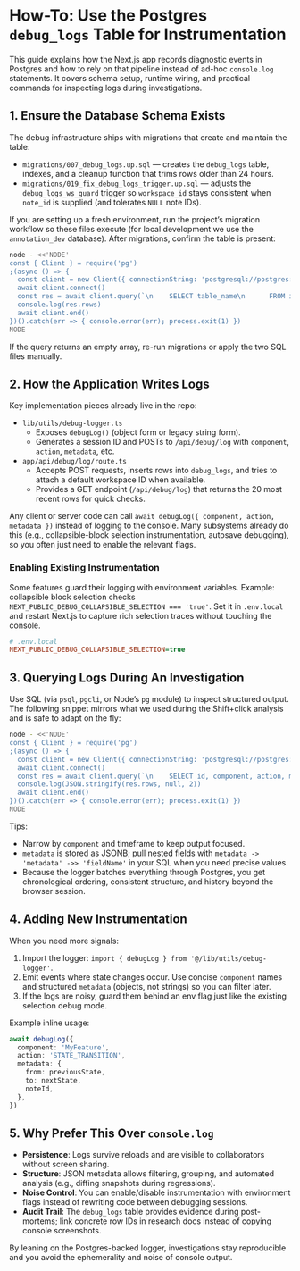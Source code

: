 # How-To: Use the Postgres `debug_logs` Table for Instrumentation

This guide explains how the Next.js app records diagnostic events in Postgres and how to rely on that pipeline instead of ad-hoc `console.log` statements. It covers schema setup, runtime wiring, and practical commands for inspecting logs during investigations.

## 1. Ensure the Database Schema Exists

The debug infrastructure ships with migrations that create and maintain the table:

- `migrations/007_debug_logs.up.sql` — creates the `debug_logs` table, indexes, and a cleanup function that trims rows older than 24 hours.
- `migrations/019_fix_debug_logs_trigger.up.sql` — adjusts the `debug_logs_ws_guard` trigger so `workspace_id` stays consistent when `note_id` is supplied (and tolerates `NULL` note IDs).

If you are setting up a fresh environment, run the project’s migration workflow so these files execute (for local development we use the `annotation_dev` database). After migrations, confirm the table is present:

```bash
node - <<'NODE'
const { Client } = require('pg')
;(async () => {
  const client = new Client({ connectionString: 'postgresql://postgres:postgres@localhost:5432/annotation_dev' })
  await client.connect()
  const res = await client.query(`\n    SELECT table_name\n      FROM information_schema.tables\n     WHERE table_schema = 'public'\n       AND table_name = 'debug_logs'\n  `)
  console.log(res.rows)
  await client.end()
})().catch(err => { console.error(err); process.exit(1) })
NODE
```

If the query returns an empty array, re-run migrations or apply the two SQL files manually.

## 2. How the Application Writes Logs

Key implementation pieces already live in the repo:

- `lib/utils/debug-logger.ts`
  - Exposes `debugLog()` (object form or legacy string form).
  - Generates a session ID and POSTs to `/api/debug/log` with `component`, `action`, `metadata`, etc.
- `app/api/debug/log/route.ts`
  - Accepts POST requests, inserts rows into `debug_logs`, and tries to attach a default workspace ID when available.
  - Provides a GET endpoint (`/api/debug/log`) that returns the 20 most recent rows for quick checks.

Any client or server code can call `await debugLog({ component, action, metadata })` instead of logging to the console. Many subsystems already do this (e.g., collapsible-block selection instrumentation, autosave debugging), so you often just need to enable the relevant flags.

### Enabling Existing Instrumentation

Some features guard their logging with environment variables. Example: collapsible block selection checks `NEXT_PUBLIC_DEBUG_COLLAPSIBLE_SELECTION === 'true'`. Set it in `.env.local` and restart Next.js to capture rich selection traces without touching the console.

```ini
# .env.local
NEXT_PUBLIC_DEBUG_COLLAPSIBLE_SELECTION=true
```

## 3. Querying Logs During An Investigation

Use SQL (via `psql`, `pgcli`, or Node’s `pg` module) to inspect structured output. The following snippet mirrors what we used during the Shift+click analysis and is safe to adapt on the fly:

```bash
node - <<'NODE'
const { Client } = require('pg')
;(async () => {
  const client = new Client({ connectionString: 'postgresql://postgres:postgres@localhost:5432/annotation_dev' })
  await client.connect()
  const res = await client.query(`\n    SELECT id, component, action, metadata, created_at\n      FROM debug_logs\n     WHERE component = 'CollapsibleBlockSelection'\n       AND created_at > NOW() - INTERVAL '10 minutes'\n     ORDER BY id DESC\n     LIMIT 40\n  `)
  console.log(JSON.stringify(res.rows, null, 2))
  await client.end()
})().catch(err => { console.error(err); process.exit(1) })
NODE
```

Tips:

- Narrow by `component` and timeframe to keep output focused.
- `metadata` is stored as JSONB; pull nested fields with `metadata -> 'metadata' ->> 'fieldName'` in your SQL when you need precise values.
- Because the logger batches everything through Postgres, you get chronological ordering, consistent structure, and history beyond the browser session.

## 4. Adding New Instrumentation

When you need more signals:

1. Import the logger: `import { debugLog } from '@/lib/utils/debug-logger'`.
2. Emit events where state changes occur. Use concise `component` names and structured `metadata` (objects, not strings) so you can filter later.
3. If the logs are noisy, guard them behind an env flag just like the existing selection debug mode.

Example inline usage:

```ts
await debugLog({
  component: 'MyFeature',
  action: 'STATE_TRANSITION',
  metadata: {
    from: previousState,
    to: nextState,
    noteId,
  },
})
```

## 5. Why Prefer This Over `console.log`

- **Persistence**: Logs survive reloads and are visible to collaborators without screen sharing.
- **Structure**: JSON metadata allows filtering, grouping, and automated analysis (e.g., diffing snapshots during regressions).
- **Noise Control**: You can enable/disable instrumentation with environment flags instead of rewriting code between debugging sessions.
- **Audit Trail**: The `debug_logs` table provides evidence during post-mortems; link concrete row IDs in research docs instead of copying console screenshots.

By leaning on the Postgres-backed logger, investigations stay reproducible and you avoid the ephemerality and noise of console output.
